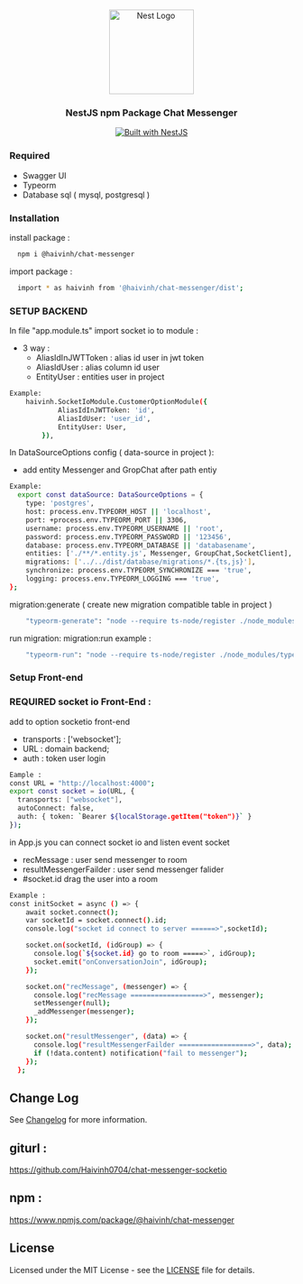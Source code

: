 <h1 align="center"></h1>

<div align="center">
  <a href="http://nestjs.com/" target="_blank">
    <img src="https://nestjs.com/img/logo_text.svg" width="150" alt="Nest Logo" />
  </a>
</div>

<h3 align="center">NestJS npm Package Chat Messenger</h3>

<div align="center">
  <a href="https://nestjs.com" target="_blank">
    <img src="https://img.shields.io/badge/built%20with-NestJs-red.svg" alt="Built with NestJS">
  </a>
</div>

### Required

- Swagger UI
- Typeorm
- Database sql ( mysql, postgresql )

### Installation

install package :

```bash
  npm i @haivinh/chat-messenger
```

import package :

```bash
  import * as haivinh from '@haivinh/chat-messenger/dist';
```

### SETUP BACKEND

In file "app.module.ts" import socket io to module :

- 3 way :
  - AliasIdInJWTToken : alias id user in jwt token
  - AliasIdUser : alias column id user
  - EntityUser : entities user in project

```bash
Example:
    haivinh.SocketIoModule.CustomerOptionModule({
            AliasIdInJWTToken: 'id',
            AliasIdUser: 'user_id',
            EntityUser: User,
        }),
```

In DataSourceOptions config ( data-source in project ):

- add entity Messenger and GropChat after path entiy

```bash
Example:
  export const dataSource: DataSourceOptions = {
    type: 'postgres',
    host: process.env.TYPEORM_HOST || 'localhost',
    port: +process.env.TYPEORM_PORT || 3306,
    username: process.env.TYPEORM_USERNAME || 'root',
    password: process.env.TYPEORM_PASSWORD || '123456',
    database: process.env.TYPEORM_DATABASE || 'databasename',
    entities: ['./**/*.entity.js', Messenger, GroupChat,SocketClient],
    migrations: ['../../dist/database/migrations/*.{ts,js}'],
    synchronize: process.env.TYPEORM_SYNCHRONIZE === 'true',
    logging: process.env.TYPEORM_LOGGING === 'true',
};

```

migration:generate ( create new migration compatible table in project )

```bash
    "typeorm-generate": "node --require ts-node/register ./node_modules/typeorm/cli.js -d ./typeorm-datasource.ts migration:generate src/database/migrations/newmigration",
```

run migration: migration:run
example :

```bash
    "typeorm-run": "node --require ts-node/register ./node_modules/typeorm/cli.js -d ./typeorm-datasource.ts migration:run",
```

### Setup Front-end

### REQUIRED socket io Front-End :

add to option socketio front-end

- transports : ['websocket'];
- URL : domain backend;
- auth : token user login

```bash
Eample :
const URL = "http://localhost:4000";
export const socket = io(URL, {
  transports: ["websocket"],
  autoConnect: false,
  auth: { token: `Bearer ${localStorage.getItem("token")}` }
});
```

in App.js you can connect socket io and listen event socket

- recMessage : user send messenger to room
- resultMessengerFailder : user send messenger falider
- #socket.id drag the user into a room

```bash
Example :
const initSocket = async () => {
    await socket.connect();
    var socketId = socket.connect().id;
    console.log("socket id connect to server ======>",socketId);

    socket.on(socketId, (idGroup) => {
      console.log(`${socket.id} go to room =====>`, idGroup);
      socket.emit("onConversationJoin", idGroup);
    });

    socket.on("recMessage", (messenger) => {
      console.log("recMessage ==================>", messenger);
      setMessenger(null);
      _addMessenger(messenger);
    });

    socket.on("resultMessenger", (data) => {
      console.log("resultMessengerFailder ==================>", data);
      if (!data.content) notification("fail to messenger");
    });
  };
```

## Change Log

See [Changelog](./CHANGELOG.md) for more information.

## giturl :

https://github.com/Haivinh0704/chat-messenger-socketio

## npm :

https://www.npmjs.com/package/@haivinh/chat-messenger

## License

Licensed under the MIT License - see the [LICENSE](./LICENSE) file for details.
